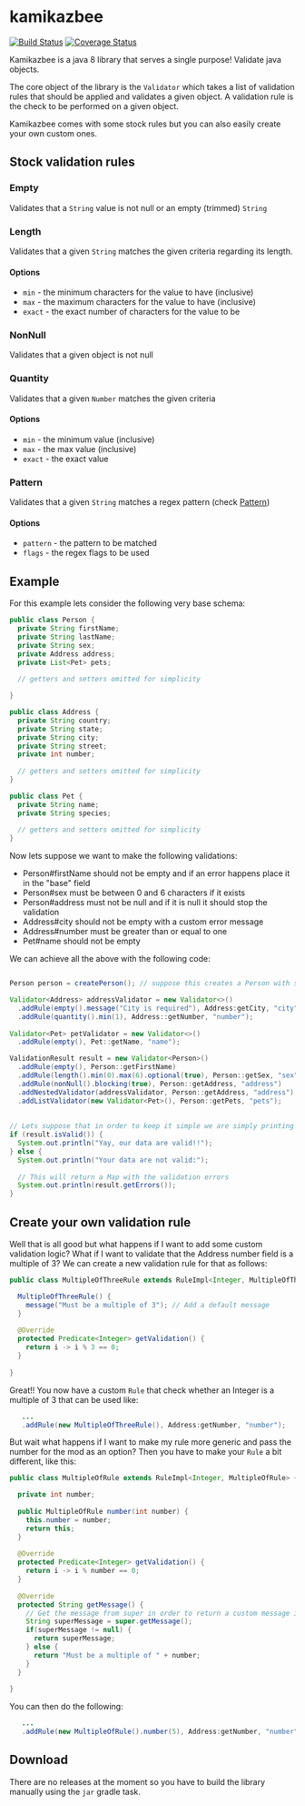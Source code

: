 # kamikazbee

[![Build Status](https://travis-ci.org/kamikazbee/kamikazbee.svg?branch=master)](https://travis-ci.org/kamikazbee/kamikazbee) [![Coverage Status](https://coveralls.io/repos/github/kamikazbee/kamikazbee/badge.svg?branch=master)](https://coveralls.io/github/kamikazbee/kamikazbee?branch=master)

Kamikazbee is a java 8 library that serves a single purpose! Validate java objects.

The core object of the library is the `Validator` which takes a list of validation rules that should be applied
and validates a given object. A validation rule is the check to be performed on a given object.
  
Kamikazbee comes with some stock rules but you can also easily create your own custom ones.

## Stock validation rules

### Empty
Validates that a `String` value is not null or an empty (trimmed) `String`

### Length
Validates that a given `String` matches the given criteria regarding its length.

#### Options
  * `min` - the minimum characters for the value to have (inclusive)
  * `max` - the maximum characters for the value to have (inclusive)
  * `exact` - the exact number of characters for the value to be

### NonNull
Validates that a given object is not null

### Quantity
Validates that a given `Number` matches the given criteria

#### Options
  * `min` - the minimum value (inclusive)
  * `max` - the max value (inclusive)
  * `exact` - the exact value

### Pattern
Validates that a given `String` matches a regex pattern (check [Pattern](https://docs.oracle.com/javase/8/docs/api/java/util/regex/Pattern.html))

#### Options
  * `pattern` - the pattern to be matched
  * `flags` - the regex flags to be used

## Example

For this example lets consider the following very base schema: 

```java
public class Person {
  private String firstName;
  private String lastName;
  private String sex;
  private Address address;
  private List<Pet> pets;
  
  // getters and setters omitted for simplicity

}
```

```java
public class Address {
  private String country;
  private String state;
  private String city;
  private String street;
  private int number;
  
  // getters and setters omitted for simplicity
}
```

```java
public class Pet {
  private String name;
  private String species;
  
  // getters and setters omitted for simplicity
}
```

Now lets suppose we want to make the following validations:

  * Person#firstName should not be empty and if an error happens place it in the "base" field
  * Person#sex must be between 0 and 6 characters if it exists
  * Person#address must not be null and if it is null it should stop the validation
  * Address#city should not be empty with a custom error message
  * Address#number must be greater than or equal to one
  * Pet#name should not be empty
  
We can achieve all the above with the following code:

```java

Person person = createPerson(); // suppose this creates a Person with some data

Validator<Address> addressValidator = new Validator<>()
  .addRule(empty().message("City is required"), Address:getCity, "city")
  .addRule(quantity().min(1), Address::getNumber, "number");
  
Validator<Pet> petValidator = new Validator<>()
  .addRule(empty(), Pet::getName, "name");

ValidationResult result = new Validator<Person>()
  .addRule(empty(), Person::getFirstName)
  .addRule(length().min(0).max(6).optional(true), Person::getSex, "sex")
  .addRule(nonNull().blocking(true), Person::getAddress, "address")
  .addNestedValidator(addressValidator, Person::getAddress, "address")
  .addListValidator(new Validator<Pet>(), Person::getPets, "pets");
  
  
// Lets suppose that in order to keep it simple we are simply printing to console
if (result.isValid()) {
  System.out.println("Yay, our data are valid!!");
} else {
  System.out.println("Your data are not valid:");
  
  // This will return a Map with the validation errors
  System.out.println(result.getErrors());
}

```

## Create your own validation rule
Well that is all good but what happens if I want to add some custom validation logic? What if I want to validate that the Address number field is a multiple of 3?  We can create a new validation rule for that as follows:

```java
public class MultipleOfThreeRule extends RuleImpl<Integer, MultipleOfThreeRule> {

  MultipleOfThreeRule() {
    message("Must be a multiple of 3"); // Add a default message
  }
  
  @Override
  protected Predicate<Integer> getValidation() {
    return i -> i % 3 == 0;
  }
  
}

```

Great!! You now have a custom `Rule` that check whether an Integer is a multiple of 3 that can be used like:

```java
   ...
   .addRule(new MultipleOfThreeRule(), Address:getNumber, "number");
```

But wait what happens if I want to make my rule more generic and pass the number for the mod as an option? Then you have to make your `Rule` a bit different, like this:

```java
public class MultipleOfRule extends RuleImpl<Integer, MultipleOfRule> {

  private int number;
  
  public MultipleOfRule number(int number) {
    this.number = number;
    return this;
  }
  
  @Override
  protected Predicate<Integer> getValidation() {
    return i -> i % number == 0;
  }
  
  @Override
  protected String getMessage() {
    // Get the message from super in order to return a custom message if given instead of the default
    String superMessage = super.getMessage();
    if(superMessage != null) {
      return superMessage;
    } else {
      return "Must be a multiple of " + number;
    }
  }
  
}

```

You can then do the following:

```java
   ...
   .addRule(new MultipleOfRule().number(5), Address:getNumber, "number");
```

## Download

There are no releases at the moment so you have to build the library manually using the `jar` gradle task.